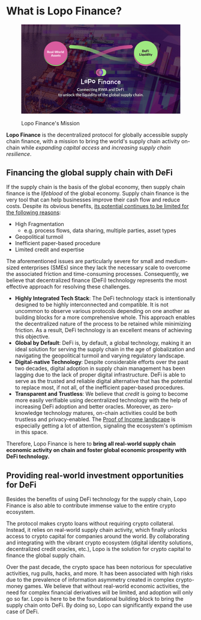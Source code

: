 # What is Lopo Finance?

<figure><img src=".gitbook/assets/image (3).png" alt=""><figcaption><p>Lopo Finance's Mission</p></figcaption></figure>

**Lopo Finance** is the decentralized protocol for globally accessible supply chain finance, with a mission to bring the world's supply chain activity on-chain while _expanding capital access_ and _increasing supply chain resilience_.

## Financing the global supply chain with DeFi

If the supply chain is the basis of the global economy, then supply chain finance is the _lifeblood_ of the global economy. Supply chain finance is the very tool that can help businesses improve their cash flow and reduce costs. Despite its obvious benefits, [its potential continues to be limited for the following reasons](https://www.mckinsey.com/\~/media/mckinsey/industries/financial%20services/our%20insights/accelerating%20winds%20of%20change%20in%20global%20payments/chapter-3-supply-chain-finance-a-case-of-convergent-evolution.pdf):

* High Fragmentation
  * e.g. process flows, data sharing, multiple parties, asset types
* Geopolitical turmoil
* Inefficient paper-based procedure
* Limited credit and expertise

The aforementioned issues are particularly severe for small and medium-sized enterprises (SMEs) since they lack the necessary scale to overcome the associated friction and time-consuming processes. Consequently, we believe that decentralized finance (DeFi) technology represents the most effective approach for resolving these challenges.

* **Highly Integrated Tech Stack**: The DeFi technology stack is intentionally designed to be highly interconnected and compatible. It is not uncommon to observe various protocols depending on one another as building blocks for a more comprehensive whole. This approach enables the decentralized nature of the process to be retained while minimizing friction. As a result, DeFi technology is an excellent means of achieving this objective.
* **Global by Default**: DeFi is, by default, a global technology, making it an ideal solution for serving the supply chain in the age of globalization and navigating the geopolitical turmoil and varying regulatory landscape.
* **Digital-native Technology**: Despite considerable efforts over the past two decades, digital adoption in supply chain management has been lagging due to the lack of proper digital infrastructure. DeFi is able to serve as the trusted and reliable digital alternative that has the potential to replace most, if not all, of the inefficient paper-based procedures.
* **Transparent and Trustless**: We believe that _credit_ is going to become more easily verifiable using decentralized technology with the help of increasing DeFi adoption and better oracles. Moreover, as zero-knowledge technology matures, on-chain activities could be both trustless and privacy-enabled. The [Proof of Income landscape](https://blog.spectral.finance/the-state-of-on-chain-proof-of-income/) is especially getting a lot of attention, signaling the ecosystem's optimism in this space.

Therefore, Lopo Finance is here to **bring all real-world supply chain economic activity on chain and foster global economic prosperity with DeFi technology.**

## Providing real-world investment opportunities for DeFi

Besides the benefits of using DeFi technology for the supply chain, Lopo Finance is also able to contribute immense value to the entire crypto ecosystem.

The protocol makes crypto loans without requiring crypto collateral. Instead, it relies on real-world supply chain activity, which finally unlocks access to crypto capital for companies around the world. By collaborating and integrating with the vibrant crypto ecosystem (digital identity solutions, decentralized credit oracles, etc.), Lopo is the solution for crypto capital to finance the global supply chain.

Over the past decade, the crypto space has been notorious for speculative activities, rug pulls, hacks, and more. It has been associated with high risks due to the prevalence of information asymmetry created in complex crypto-money games. We believe that without real-world economic activities, the need for complex financial derivatives will be limited, and adoption will only go so far. Lopo is here to be the foundational building block to bring the supply chain onto DeFi. By doing so, Lopo can significantly expand the use case of DeFi.

